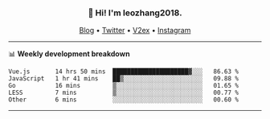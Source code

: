 <h3 align="center">👋 Hi! I'm leozhang2018.</h3>
<p align="center">
  <a href="https://code.leozhang2018.me">Blog</a> •
  <a href="https://twitter.com/leozhang2018">Twitter</a> •
  <a href="https://www.v2ex.com/member/leozhang">V2ex</a> •
  <a href="https://www.instagram.com/leozhanghere">Instagram</a>
</p>

-------

📊 **Weekly development breakdown**
<!--START_SECTION:waka-->
```text
Vue.js       14 hrs 50 mins  █████████████████████▓░░░   86.63 % 
JavaScript   1 hr 41 mins    ██▒░░░░░░░░░░░░░░░░░░░░░░   09.88 % 
Go           16 mins         ▒░░░░░░░░░░░░░░░░░░░░░░░░   01.65 % 
LESS         7 mins          ▒░░░░░░░░░░░░░░░░░░░░░░░░   00.77 % 
Other        6 mins          ░░░░░░░░░░░░░░░░░░░░░░░░░   00.60 % 
```
<!--END_SECTION:waka-->
-------
